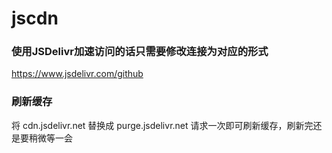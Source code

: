 <!--
 * @Date: 2021-03-08 04:30:21
 * @LastEditors: oldbin
 * @LastEditTime: 2021-03-08 04:37:04
-->
# jscdn


### 使用JSDelivr加速访问的话只需要修改连接为对应的形式

https://www.jsdelivr.com/github

### 刷新缓存

将 cdn.jsdelivr.net 替换成 purge.jsdelivr.net 请求一次即可刷新缓存，刷新完还是要稍微等一会